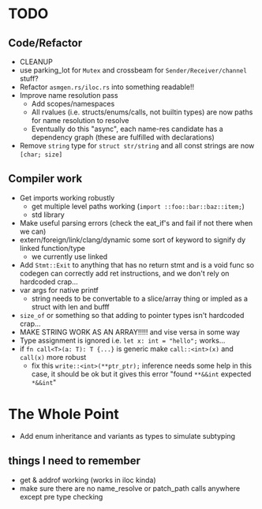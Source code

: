 # TODO

## Code/Refactor
  
  - CLEANUP
  - use parking_lot for `Mutex` and crossbeam for `Sender/Receiver/channel` stuff?
  - Refactor `asmgen.rs/iloc.rs` into something readable!!
  - Improve name resolution pass
    - Add scopes/namespaces
    - All rvalues (i.e. structs/enums/calls, not builtin types) are now paths for name resolution to resolve
    - Eventually do this "async", each name-res candidate has a dependency graph (these are fulfilled with declarations)
  - Remove `string` type for `struct str/string` and all const strings are now `[char; size]`

## Compiler work
  - Get imports working robustly
    - get multiple level paths working (`import ::foo::bar::baz::item;`)
    - std library
  - Make useful parsing errors (check the eat_if's and fail if not there when we can)
  - extern/foreign/link/clang/dynamic some sort of keyword to signify dy linked function/type
    - we currently use linked
  - Add `Stmt::Exit` to anything that has no return stmt and is a void func so codegen can correctly
    add ret instructions, and we don't rely on hardcoded crap...
  - var args for native printf
    - string needs to be convertable to a slice/array thing or impled as a struct with len and bufff
  - `size_of` or something so that adding to pointer types isn't hardcoded crap...
  - MAKE STRING WORK AS AN ARRAY!!!!! and vise versa in some way
  - Type assignment is ignored i.e. `let x: int = "hello";` works...
  - if `fn call<T>(a: T): T {...}` is generic make `call::<int>(x)` and `call(x)` more robust
    - fix this `write::<int>(**ptr_ptr);` inference needs some help in this case, it should be ok
      but it gives this error "found `**&&int` expected `*&&int`"

# The Whole Point

  - Add enum inheritance and variants as types to simulate subtyping


## things I need to remember

  - get & addrof working (works in iloc kinda)
  - make sure there are no name_resolve or patch_path calls anywhere except pre type checking
